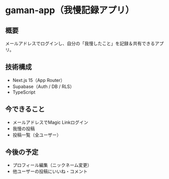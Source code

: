 # gaman-app（我慢記録アプリ）

## 概要
メールアドレスでログインし、自分の「我慢したこと」を記録＆共有できるアプリ。

## 技術構成
- Next.js 15（App Router）
- Supabase（Auth / DB / RLS）
- TypeScript

## 今できること
- メールアドレスでMagic Linkログイン
- 我慢の投稿
- 投稿一覧（全ユーザー）

## 今後の予定
- プロフィール編集（ニックネーム変更）
- 他ユーザーの投稿にいいね・コメント
